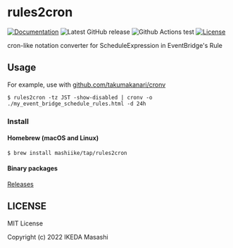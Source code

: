 # rules2cron

[![Documentation](https://godoc.org/github.com/mashiike/rules2cron?status.svg)](https://godoc.org/github.com/mashiike/rules2cron)
![Latest GitHub release](https://img.shields.io/github/release/mashiike/rules2cron.svg)
![Github Actions test](https://github.com/mashiike/rules2cron/workflows/Test/badge.svg?branch=main)
[![License](https://img.shields.io/badge/license-MIT-blue.svg)](https://github.com/mashiike/rules2cron/blob/main/LICENSE)

cron-like notation converter for ScheduleExpression in EventBridge's Rule

## Usage 

For example, use with [github.com/takumakanari/cronv](https://github.com/takumakanari/cronv)

```shell
$ rules2cron -tz JST -show-disabled | cronv -o ./my_event_bridge_schedule_rules.html -d 24h
```
### Install 
#### Homebrew (macOS and Linux)

```console
$ brew install mashiike/tap/rules2cron
```
#### Binary packages

[Releases](https://github.com/mashiike/rules2cron/releases)
## LICENSE

MIT License

Copyright (c) 2022 IKEDA Masashi
